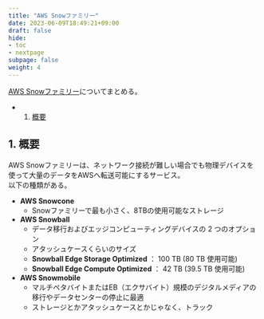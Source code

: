 ```yaml
---
title: "AWS Snowファミリー"
date: 2023-06-09T18:49:21+09:00
draft: false
hide:
- toc
- nextpage
subpage: false
weight: 4
---
```


<!--more-->

[AWS Snowファミリー](https://aws.amazon.com/jp/snow/)についてまとめる。

- 1. [概要](#1-概要)

## 1. 概要

AWS Snowファミリーは、ネットワーク接続が難しい場合でも物理デバイスを使って大量のデータをAWSへ転送可能にするサービス。  
以下の種類がある。

- **AWS Snowcone**
  - Snowファミリーで最も小さく、8TBの使用可能なストレージ
- **AWS Snowball**
  - データ移行およびエッジコンピューティングデバイスの 2 つのオプション
  - アタッシュケースくらいのサイズ
  - **Snowball Edge Storage Optimized** ： 100 TB (80 TB 使用可能)
  - **Snowball Edge Compute Optimized** ： 42 TB (39.5 TB 使用可能)
- **AWS Snowmobile**
  - マルチペタバイトまたはEB（エクサバイト）規模のデジタルメディアの移行やデータセンターの停止に最適
  - ストレージとかアタッシュケースとかじゃなく、トラック
